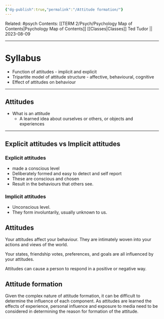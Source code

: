 ```yaml
---
{"dg-publish":true,"permalink":"/Attitude formation/"}
---
```


Related: #psych
Contents: [[TERM 2/Psych/Psychology Map of Contents\|Psychology Map of Contents]]
[[Classes\|Classes]]
Ted Tudor || 2023-08-09
***
# Syllabus
- Function of attitudes - implicit and explicit 
- Tripartite model of attitude structure - affective, behavioural, cognitive
- Effect of attitudes on behaviour 

---

## Attitudes 
- What is an attitude 
	- A learned idea about ourselves or others, or objects and experiences 

---

## Explicit attitudes vs Implicit attitudes 

### Explicit attitudes 
- made a conscious level
- Deliberately formed and easy to detect and self report
- These are conscious and chosen 
- Result in the behaviours that others see.

### Implicit attitudes
- Unconscious level.
- They form involuntarily, usually unknown to us.

## Attitudes
Your attitudes affect your behaviour. They are intimately woven into your actions and views of the world.

Your states, friendship votes, preferences, and goals are all influenced by your attitudes.

Attitudes can cause a person to respond in a positive or negative way. 

## Attitude formation 
Given the complex nature of attitude formation, it can be difficult to determine the influence of each component. As attitudes are learned the effects of experience, personal influence and exposure to media need to be considered in determining the reason for formation of the attitude.

